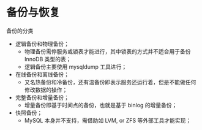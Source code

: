 # 备份与恢复

备份的分类

- 逻辑备份和物理备份；
  - 物理备份需停服务或锁表才能进行，其中锁表的方式并不适合用于备份 InnoDB 类型的表；
  - 逻辑备份主要使用 mysqldump 工具进行；
- 在线备份和离线备份；
  - 又名热备份和冷备份，还有温备份即表示服务还运行着，但是不能做任何修改数据的操作；
- 完整备份和增量备份；
  - 增量备份即基于时间点的备份，也就是基于 binlog 的增量备份；
- 快照备份；
  - MySQL 本身并不支持，需借助如 LVM, or ZFS 等外部工具才能实现；
